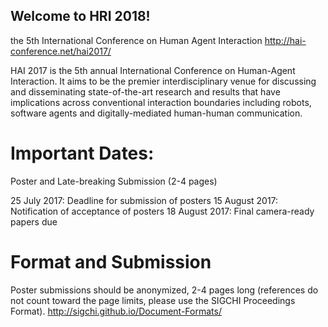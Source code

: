 Welcome to HRI 2018!
---

the 5th International Conference on Human Agent Interaction
http://hai-conference.net/hai2017/


HAI 2017 is the 5th annual International Conference on Human-Agent Interaction. It aims to be the premier interdisciplinary venue for discussing and disseminating state-of-the-art research and results that have implications across conventional interaction boundaries including robots, software agents and digitally-mediated human-human communication.


# Important Dates:



Poster and Late-breaking Submission (2-4 pages)

25 July 2017: Deadline for submission of posters
15 August 2017: Notification of acceptance of posters
18 August 2017: Final camera-ready papers due



# Format and Submission


Poster submissions should be anonymized, 2-4 pages long
(references do not count toward the page limits, please use the SIGCHI Proceedings Format).
http://sigchi.github.io/Document-Formats/
